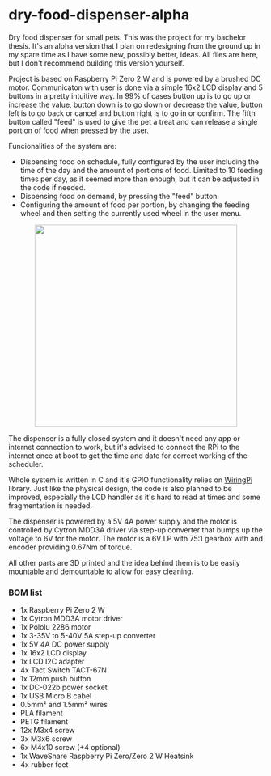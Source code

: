 # dry-food-dispenser-alpha
Dry food dispenser for small pets. This was the project for my bachelor thesis. It's an alpha version that I plan on redesigning from the ground up in my spare time as I have some new, possibly better, ideas. All files are here, but I don't recommend building this version yourself.<br>

Project is based on Raspberry Pi Zero 2 W and is powered by a brushed DC motor. Communicaton with user is done via a simple 16x2 LCD display and 5 buttons in a pretty intuitive way. In 99% of cases button up is to go up or increase the value, button down is to go down or decrease the value, button left is to go back or cancel and button right is to go in or confirm. The fifth button called "feed" is used to give the pet a treat and can release a single portion of food when pressed by the user.<br>

Funcionalities of the system are:
- Dispensing food on schedule, fully configured by the user including the time of the day and the amount of portions of food. Limited to 10 feeding times per day, as it seemed more than enough, but it can be adjusted in the code if needed.
- Dispensing food on demand, by pressing the "feed" button.
- Configuring the amount of food per portion, by changing the feeding wheel and then setting the currently used wheel in the user menu.

<center><image src="Models/Pictures/front.jpg" height="400"></center>

The dispenser is a fully closed system and it doesn't need any app or internet connection to work, but it's advised to connect the RPi to the internet once at boot to get the time and date for correct working of the scheduler.<br>

Whole system is written in C and it's GPIO functionality relies on [WiringPi](https://github.com/WiringPi/WiringPi) library. Just like the physical design, the code is also planned to be improved, especially the LCD handler as it's hard to read at times and some fragmentation is needed.<br>

The dispenser is powered by a 5V 4A power supply and the motor is controlled by Cytron MDD3A driver via step-up converter that bumps up the voltage to 6V for the motor. The motor is a 6V LP with 75:1 gearbox with and encoder providing 0.67Nm of torque.<br>

All other parts are 3D printed and the idea behind them is to be easily mountable and demountable to allow for easy cleaning.

### BOM list
- 1x Raspberry Pi Zero 2 W
- 1x Cytron MDD3A motor driver
- 1x Pololu 2286 motor
- 1x 3-35V to 5-40V 5A step-up converter
- 1x 5V 4A DC power supply
- 1x 16x2 LCD display
- 1x LCD I2C adapter
- 4x Tact Switch TACT-67N
- 1x 12mm push button
- 1x DC-022b power socket
- 1x USB Micro B cabel
- 0.5mm² and 1.5mm² wires
- PLA filament
- PETG filament
- 12x M3x4 screw
- 3x M3x6 screw
- 6x M4x10 screw (+4 optional)
- 1x WaveShare Raspberry Pi Zero/Zero 2 W Heatsink
- 4x rubber feet